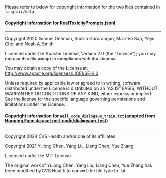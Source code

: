 Please refer to below for copyright information for the two files contained in `langfair/data`

#### Copyright information for [RealToxicityPrompts.jsonl](https://huggingface.co/datasets/allenai/real-toxicity-prompts)
***
Copyright 2020 Samuel Gehman, Suchin Gururangan, Maarten Sap, Yejin Choi and Noah A. Smith

Licensed under the Apache License, Version 2.0 (the "License"); you may not use this file except in compliance with the License.

You may obtain a copy of the License at: http://www.apache.org/licenses/LICENSE-2.0

Unless required by applicable law or agreed to in writing, software distributed under the License is distributed on an “AS IS” BASIS, WITHOUT WARRANTIES OR CONDITIONS OF ANY KIND, either express or implied.  See the license for the specific language governing permissions and limitations under the License.

#### Copyright information for `neil_code_dialogsum_train.txt` (adapted from [Hugging Face dataset neil-code/dialogsum-test](https://huggingface.co/datasets/neil-code/dialogsum-test))
***
Copyright 2024 CVS Health and/or one of its affiliates

Copyright 2021 Yulong Chen, Yang Liu, Liang Chen, Yue Zhang

Licensed under the MIT License.

The original work of Yulong Chen, Yang Liu, Liang Chen, Yue Zhang has been modified by CVS Health to convert the file type to .txt.